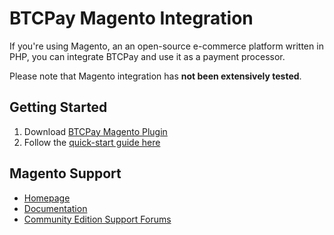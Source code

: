 # BTCPay Magento Integration

If you're using Magento, an an open-source e-commerce platform written in PHP, you can integrate BTCPay and use it as a payment processor.

Please note that Magento integration has **not been extensively tested**.

## Getting Started

1. Download [BTCPay Magento Plugin](https://github.com/btcpayserver/magento-plugin)
2. Follow the [quick-start guide here](https://github.com/bitpay/magento-plugin/blob/master/GUIDE.md)

## Magento Support

* [Homepage](http://magento.com)
* [Documentation](http://docs.magentocommerce.com)
* [Community Edition Support Forums](https://www.magentocommerce.com/support/ce/)
